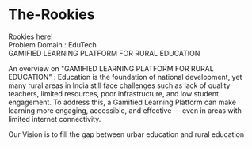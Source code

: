 # The-Rookies
Rookies here!<br>
Problem Domain : EduTech <br>
GAMIFIED LEARNING PLATFORM FOR RURAL EDUCATION<br>

An overview on "GAMIFIED LEARNING PLATFORM FOR RURAL EDUCATION" :
Education is the foundation of national development, yet many rural areas in India still face challenges such as lack of quality teachers, limited resources, poor infrastructure, and low student engagement. To address this, a Gamified Learning Platform can make learning more engaging, accessible, and effective — even in areas with limited internet connectivity.<br>

Our Vision is to fill the gap between urbar education and rural education
